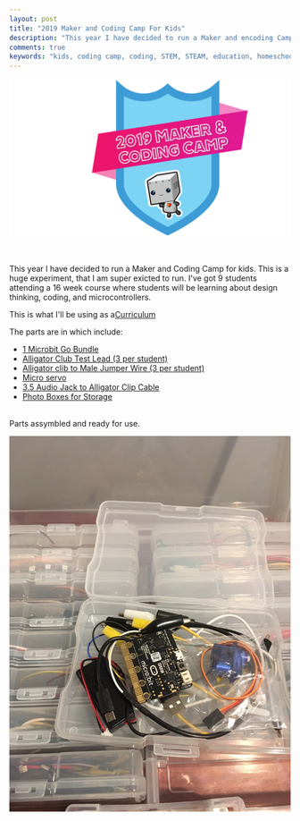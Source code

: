 ```yaml
---
layout: post
title: "2019 Maker and Coding Camp For Kids"
description: "This year I have decided to run a Maker and encoding Camp for kids. This is a huge experiment, that I am super excited to run. I've got 9 students attending a 16 week Maker and Coding camp where the students will learn about design thinking, coding, and microcontrollers."
comments: true
keywords: "kids, coding camp, coding, STEM, STEAM, education, homeschool, microbit, learning"
---
```


![makercodingcamp](/assets/images/2019-08/makercodingcamp2019.png)

<br>

This year I have decided to run a Maker and Coding Camp for kids. This is a huge experiment, that I am super exicted to run. I've got 9 students attending a 16 week course where students will be learning about design thinking, coding, and microcontrollers. 

This is what I'll be using as a[Curriculum](https://makecode.microbit.org/courses/csintro) 

The parts are in which include:
* [1 Microbit Go Bundle](https://www.adafruit.com/product/3362)
* [Alligator Club Test Lead (3 per student)](https://www.adafruit.com/product/4100)
* [Alligator clib to Male Jumper Wire (3 per student)](https://www.adafruit.com/product/3255)
* [Micro servo](https://www.adafruit.com/product/169)
* [3.5 Audio Jack to Alligator Clip Cable](https://www.adafruit.com/product/4182)
* [Photo Boxes for Storage](https://amzn.to/2YzR9fF)

<br> 
Parts assymbled and ready for use.

![microbit](/assets/images/2019-08/microbit-kit-1.jpg)
